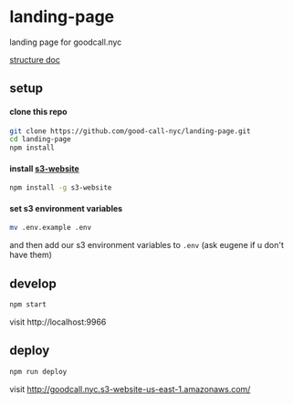 # landing-page

landing page for goodcall.nyc

[structure doc](./structure.md)

## setup

#### clone this repo

```bash
git clone https://github.com/good-call-nyc/landing-page.git
cd landing-page
npm install
```

#### install [s3-website](https://github.com/klaemo/s3-website)

```bash
npm install -g s3-website
```

#### set s3 environment variables

```bash
mv .env.example .env
```

and then add our s3 environment variables to `.env` (ask eugene if u don't have them)

## develop

```bash
npm start
```

visit http://localhost:9966

## deploy

```bash
npm run deploy
```

visit http://goodcall.nyc.s3-website-us-east-1.amazonaws.com/
